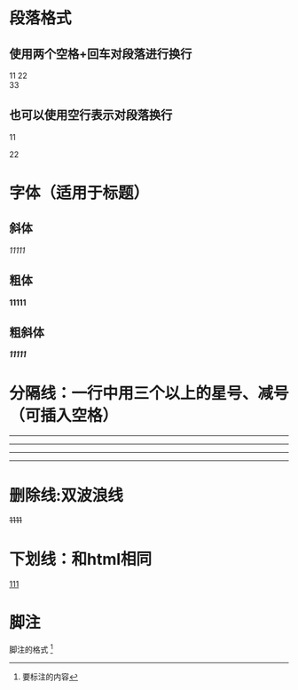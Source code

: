 # 段落格式
## 使用两个空格+回车对段落进行换行
11 22  
33
## 也可以使用空行表示对段落换行
11

22

# 字体（适用于标题）
## 斜体
_11111_
## 粗体
__11111__
## 粗斜体
___11111___

# 分隔线：一行中用三个以上的星号、减号（可插入空格）
***
* * *
---
- --
# 删除线:双波浪线
~~1111~~
# 下划线：和html相同
<u>111</u>

# 脚注
脚注的格式 [^1]
[^1]: 要标注的内容